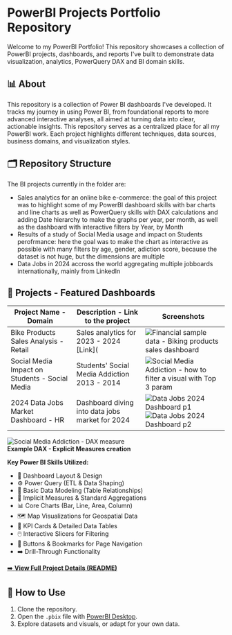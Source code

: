 # PowerBI Projects Portfolio Repository

Welcome to my PowerBI Portfolio! This repository showcases a collection of PowerBI projects, dashboards, and reports I've built to demonstrate data visualization, analytics, PowerQuery DAX and BI domain skills.

## 📊 About
This repository is a collection of Power BI dashboards I've developed. It tracks my journey in using Power BI, from foundational reports to more advanced interactive analyses, all aimed at turning data into clear, actionable insights.
This repository serves as a centralized place for all my PowerBI work. Each project highlights different techniques, data sources, business domains, and visualization styles.

## 🗂️ Repository Structure
The BI projects currently in the folder are:
- Sales analytics for an online bike e-commerce: the goal of this project was to highlight some of my PowerBI dashboard skills with bar charts and line charts as well as PowerQuery skills with DAX calculations and adding Date hierarchy to make the graphs per year, per month, as well as the dashboard with interactive filters by Year, by Month
-  Results of a study of Social Media usage and impact on Students perofrmance: here the goal was to make the chart as interactive as possible with many filters by age, gender, adiction score, because the dataset is not  huge, but the dimensions are multiple
-  Data Jobs in 2024 accross the world aggregating multiple jobboards internationally, mainly from LinkedIn


## 📁 Projects - Featured Dashboards

| Project Name - Domain                 | Description - Link to the project                  | Screenshots                                                                                            |
|---------------------------------------|----------------------------------------------------|------------------                                                                                            |
|Bike Products Sales Analysis - Retail  | Sales analytics for 2023 - 2024 [Link](                   | ![Financial sample data - Biking products sales dashboard](https://github.com/user-attachments/assets/2dec9dec-26dc-4c4c-bdf8-595567828263)|
|Social Media Impact on Students - Social Media | Students' Social Media Addiction  2013 - 2014      | ![Social Media Addiction - how to filter a visual with Top 3 param](https://github.com/user-attachments/assets/dcec33fa-265e-483e-8499-f490b6b9db62) |                  |       |                        | ![Social Media Addiction - DAX measure](https://github.com/user-attachments/assets/b49bd6f6-1fe6-44af-a7c7-ac0a40193ab2)|
| 2024 Data Jobs Market Dashboard - HR  | Dashboard diving into data jobs market for 2024    | ![Data Jobs 2024 Dashboard p1](https://github.com/user-attachments/assets/131b7dbf-3876-45a5-b9be-3c794fabf83e) ![Data Jobs 2024 Dashboard p2](https://github.com/user-attachments/assets/d9f0d252-359a-4121-aeea-4807209f87ed)  |


![Social Media Addiction - DAX measure](https://github.com/user-attachments/assets/d95c1b5e-47e5-47a1-8183-7253959f23e5)  
**Example DAX - Explicit Measures creation**


**Key Power BI Skills Utilized:**
* 🎨 Dashboard Layout & Design
* ⚙️ Power Query (ETL & Data Shaping)
* 🔗 Basic Data Modeling (Table Relationships)
* 🧮 Implicit Measures & Standard Aggregations
* 📊 Core Charts (Bar, Line, Area, Column)
* 🗺️ Map Visualizations for Geospatial Data
* 🔢 KPI Cards & Detailed Data Tables
* 🖱️ Interactive Slicers for Filtering
* 🔘 Buttons & Bookmarks for Page Navigation
* ➡️ Drill-Through Functionality

[➡️ **View Full Project Details (README)**](../README3_DATAJOBS.md)


## 🚀 How to Use

1. Clone the repository.
2. Open the `.pbix` file with [PowerBI Desktop](https://powerbi.microsoft.com/desktop/).
3. Explore datasets and visuals, or adapt for your own data.
